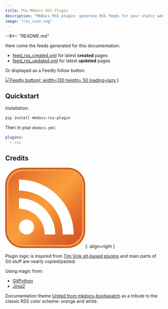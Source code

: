 ```yaml
---
title: The MkDocs RSS Plugin
description: "MkDocs RSS plugin: generate RSS feeds for your static website using git log."
image: "rss_icon.svg"
---
```


--8<-- "README.md"

Here come the feeds generated for this documentation:

- [feed_rss_created.xml](feed_rss_created.xml) for  latest **created** pages
- [feed_rss_updated.xml](feed_rss_updated.xml) for latest **updated** pages

Or displayed as a Feedly follow button:

[![Feedly button](https://s3.feedly.com/img/follows/feedly-follow-rectangle-flat-big_2x.png "Follow us on Feedly"){: width=130 height= 50 loading=lazy }](https://feedly.com/i/subscription/feed%2Fhttps%3A%2F%2Fguts.github.io%2Fmkdocs-rss-plugin%2Ffeed_rss_created.xml)

## Quickstart

Installation:

```bash
pip install mkdocs-rss-plugin
```

Then in your `mkdocs.yml`:

```yml
plugins:
  - rss
```

## Credits

![RSS logo](rss_icon.svg "RSS icon - Wikimedia"){: align=right }

Plugin logic is inspired from [Tim Vink git-based plugins](https://github.com/timvink?tab=repositories&q=mkdocs-git&type=&language=) and main parts of Git stuff are nearly copied/pasted.

Using magic from:

- [GitPython](https://gitpython.readthedocs.io/)
- [Jinja2](https://jinja.palletsprojects.com/en/2.11.x/)

Documentation theme [United from mkdocs-bootswatch](https://mkdocs.github.io/mkdocs-bootswatch/#united) as a tribute to the classic RSS color scheme: orange and white.
